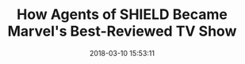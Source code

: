 ---
date: 2018-03-10 15:53:11
link:
  source: pocket
  source_url: https://getpocket.com
  text: How Agents of SHIELD Became Marvel's Best-Reviewed TV Show
  url: https://screenrant.com/agents-shield-best-marvel-show/
slug: how-agents-of-shield-became-marvel-s-best-reviewed-tv-show
source: pocket
title: How Agents of SHIELD Became Marvel's Best-Reviewed TV Show
---